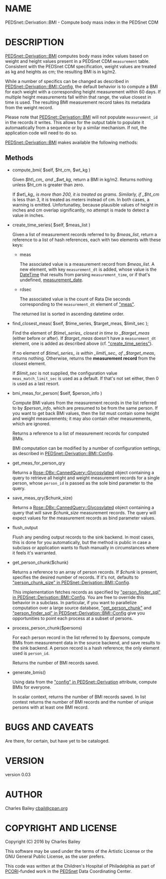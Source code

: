 # NAME

PEDSnet::Derivation::BMI - Compute body mass index in the PEDSnet CDM

# DESCRIPTION

[PEDSnet::Derivation::BMI](https://metacpan.org/pod/PEDSnet::Derivation::BMI) computes body mass index values based on
weight and height values present in a PEDSnet CDM `measurement`
table.  Consistent with the PEDSnet CDM specification, weight values
are treated as kg and heights as cm; the resulting BMI is in kg/m2.

While a number of specifics can be changed as described in
[PEDSnet::Derivation::BMI::Config](https://metacpan.org/pod/PEDSnet::Derivation::BMI::Config), the default behavior is to
compute a BMI for each weight with a corresponding height measurement
within 60 days.  If multiple height measurements fall within that
range, the value closest in time is used.  The resulting BMI
measurement record takes its metadata from the weight record.

Please note that [PEDSnet::Derivation::BMI](https://metacpan.org/pod/PEDSnet::Derivation::BMI) will not populate
`measurement_id` in the records it writes.  This allows for the
output table to populate it automaatically from a sequence or by a
similar mechanism.  If not, the application code will need to do so.

[PEDSnet::Derivation::BMI](https://metacpan.org/pod/PEDSnet::Derivation::BMI) makes available the following methods:

## Methods

- compute\_bmi( $self, $ht\_cm, $wt\_kg )

    Given _$ht\_cm_ and _$wt\_kg_, return a BMI in kg/m2.  Returns nothing
    unless $ht\_cm is greater than zero.

    If _$wt\_kg_ is more than 200, it is treated as grams.  Similarly, if
    _$ht\_cm_ is less than 3, it is treated as meters instead of cm.  In
    both cases, a warning is emitted.  Unfortunatley, because plausible
    values of height in inches and cm overlap significantly, no attempt is
    made to detect a value in inches.

- create\_time\_series( $self, $meas\_list )

    Given a list of measurement records referred to by _$meas\_list_,
    return a reference to a list of hash references, each with two
    elements with these keys:

    - meas

        The associated value is a measurement record from _$meas\_list_.  A
        new element, with key `measurement_dt` is added, whose value is the
        [DateTime](https://metacpan.org/pod/DateTime) that results from parsing `measurement_time`, or if
        that's undefined, [measurement\_date](https://metacpan.org/pod/measurement_date).

    - rdsec

        The associated value is the count of Rata Die seconds corresponding to
        the `measurement_dt` element of ["meas"](#meas).

    The returned list is sorted in ascending datetime order.

- find\_closest\_meas( $self, $time\_series, $target\_meas, $limit\_sec );

    Find the element of _$time\_series_ closest in time to _$target\_meas_
    (either before or after).  If _$target\_meas_ doesn't have a
    `measurement_dt` element, one is added as described above (cf. ["create\_time\_series"](#create_time_series)).

    If no element of _$time\_series_ is within _limit\_sec_ of
    _$target\_meas_, returns nothing.  Otherwise, returns the
    **measurement record** from the closest element.

    If _$limit\_sec_ is not supplied, the configuration value
    `meas_match_limit_sec` is used as a default.  If that's not set
    either, then 0 is used as a last resort.

- bmi\_meas\_for\_person( $self, $person\_info )

    Compute BMI values from the measurement records in the list referred
    to by _$person\_info_, which are presumed to be from the same
    person.  If you want to get back BMI values, then the list must
    contain some height and weight measurements; it may also contain other
    measurements, which are ignored.

    Returns a reference to a list of measurement records for computed BMIs.

    BMI computation can be modified by a number of configuration settings,
    as described in [PEDSnet::Derivation::BMI::Config](https://metacpan.org/pod/PEDSnet::Derivation::BMI::Config).

- get\_meas\_for\_person\_qry

    Returns a [Rose::DBx::CannedQuery::Glycosylated](https://metacpan.org/pod/Rose::DBx::CannedQuery::Glycosylated) object containing a
    query to retrieve all height and weight measurement records for a
    single person, whose `person_id` is passed as the sole bind parameter
    to the query.

- save\_meas\_qry($chunk\_size)

    Returns a [Rose::DBx::CannedQuery::Glycosylated](https://metacpan.org/pod/Rose::DBx::CannedQuery::Glycosylated) object containing a
    query that will save _$chunk\_size_ measurement records.  The query
    will expect values for the measurement records as bind parameter values.

- flush\_output

    Flush any pending output records to the sink backend.  In most cases,
    this is done for you automatically, but the method is public in case a
    subclass or application wants to flush manually in circumstances where
    it feels it's warranted.

- get\_person\_chunk($chunk)

    Returns a reference to an array of person records.  If _$chunk_ is
    present, specifies the desired number of records.  If it's not,
    defaults to ["person\_chunk\_size" in PEDSnet::Derivation::BMI::Config](https://metacpan.org/pod/PEDSnet::Derivation::BMI::Config#person_chunk_size).

    This implementation fetches records as specified by
    ["person\_finder\_sql" in PEDSnet::Derivation::BMI::Config](https://metacpan.org/pod/PEDSnet::Derivation::BMI::Config#person_finder_sql).  You are free
    to override this behavior in a subclass.  In particular, if you want
    to parallelize computation over a large source database,
    ["get\_person\_chunk"](#get_person_chunk) and
    ["person\_finder\_sql" in PEDSnet::Derivation::BMI::Config](https://metacpan.org/pod/PEDSnet::Derivation::BMI::Config#person_finder_sql) give you
    opportunities to point each process at a subset of persons.

- process\_person\_chunk($persons)

    For each person record in the list referred to by _$persons_, compute
    BMIs from measurement data in the source backend, and save results to
    the sink backend.  A person record is a hash reference; the only
    element used is `person_id`.

    Returns the number of BMI records saved.

- generate\_bmis()

    Using data from the ["config" in PEDSnet::Derivation](https://metacpan.org/pod/PEDSnet::Derivation#config) attribute, compute
    BMIs for everyone.

    In scalar context, returns the number of BMI records saved.  In list
    contest returns the number of BMI records and the number of unique
    persons with at least one BMI record.

# BUGS AND CAVEATS

Are there, for certain, but have yet to be cataloged.

# VERSION

version 0.03

# AUTHOR

Charles Bailey <cbail@cpan.org>

# COPYRIGHT AND LICENSE

Copyright (C) 2016 by Charles Bailey

This software may be used under the terms of the Artistic License or
the GNU General Public License, as the user prefers.

This code was written at the Children's Hospital of Philadelphia as
part of [PCORI](http://www.pcori.org)-funded work in the
[PEDSnet](http://www.pedsnet.org) Data Coordinating Center.
